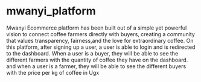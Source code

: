 # mwanyi_platform
Mwanyi Ecommerce platform has been built out of a simple yet powerful vision to connect coffee farmers directly
with buyers, creating a community that values transparency, fairness,and the love for extraordinary coffee.
On this platform, after signing up a user, a user is able to login and is  redirected to the dashboard.
When a user is a buyer, they will be able to see the different farmers with the quantity of coffee they have on the dashboard.
and when a user is a farmer, they will be able to see the different buyers with the price per kg of coffee in Ugx
